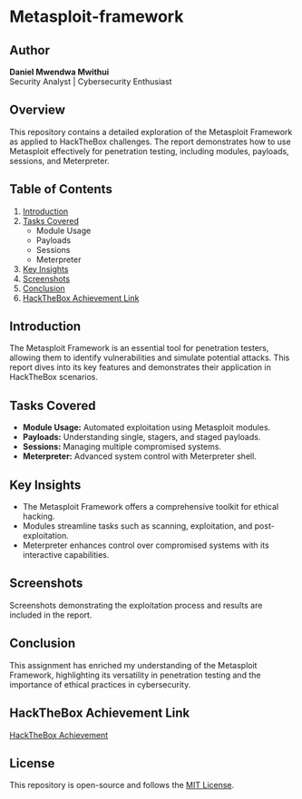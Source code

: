 # Metasploit-framework
## Author
**Daniel Mwendwa Mwithui**  
Security Analyst | Cybersecurity Enthusiast  

## Overview
This repository contains a detailed exploration of the Metasploit Framework as applied to HackTheBox challenges. The report demonstrates how to use Metasploit effectively for penetration testing, including modules, payloads, sessions, and Meterpreter.

## Table of Contents
1. [Introduction](#introduction)
2. [Tasks Covered](#tasks-covered)
    - Module Usage
    - Payloads
    - Sessions
    - Meterpreter
3. [Key Insights](#key-insights)
4. [Screenshots](#screenshots)
5. [Conclusion](#conclusion)
6. [HackTheBox Achievement Link](#achievement-link)

## Introduction
The Metasploit Framework is an essential tool for penetration testers, allowing them to identify vulnerabilities and simulate potential attacks. This report dives into its key features and demonstrates their application in HackTheBox scenarios.

## Tasks Covered
- **Module Usage:** Automated exploitation using Metasploit modules.
- **Payloads:** Understanding single, stagers, and staged payloads.
- **Sessions:** Managing multiple compromised systems.
- **Meterpreter:** Advanced system control with Meterpreter shell.

## Key Insights
- The Metasploit Framework offers a comprehensive toolkit for ethical hacking.
- Modules streamline tasks such as scanning, exploitation, and post-exploitation.
- Meterpreter enhances control over compromised systems with its interactive capabilities.

## Screenshots
Screenshots demonstrating the exploitation process and results are included in the report.

## Conclusion
This assignment has enriched my understanding of the Metasploit Framework, highlighting its versatility in penetration testing and the importance of ethical practices in cybersecurity.

## HackTheBox Achievement Link
[HackTheBox Achievement](https://academy.hackthebox.com/achievement/820341/39)

## License
This repository is open-source and follows the [MIT License](LICENSE).
